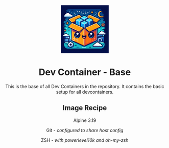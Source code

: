 <center><img src="./assets/logo.jpeg" height="150" />

# Dev Container - Base


This is the base of all Dev Containers in the repository. It contains the basic setup for all devcontainers.


## Image Recipe

Alpine 3.19

Git - <i>configured to share host config</i>

ZSH - <i>with powerlevel10k and oh-my-zsh</i>


